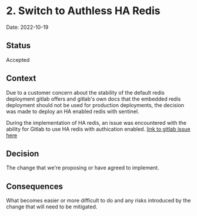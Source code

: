 # 2. Switch to Authless HA Redis

Date: 2022-10-19

## Status

Accepted

## Context

Due to a customer concern about the stability of the default redis deployment gitlab offers and gitlab's own docs that the embedded redis deployment should not be used for production deployments, the decision was made to deploy an HA enabled redis with sentinel.

During the implementation of HA redis, an issue was encountered with the ability for Gitlab to use HA redis with authication enabled. [link to gitlab issue here](https://gitlab.com/gitlab-org/charts/gitlab/-/issues/2902)

## Decision

The change that we're proposing or have agreed to implement.

## Consequences

What becomes easier or more difficult to do and any risks introduced by the change that will need to be mitigated.
